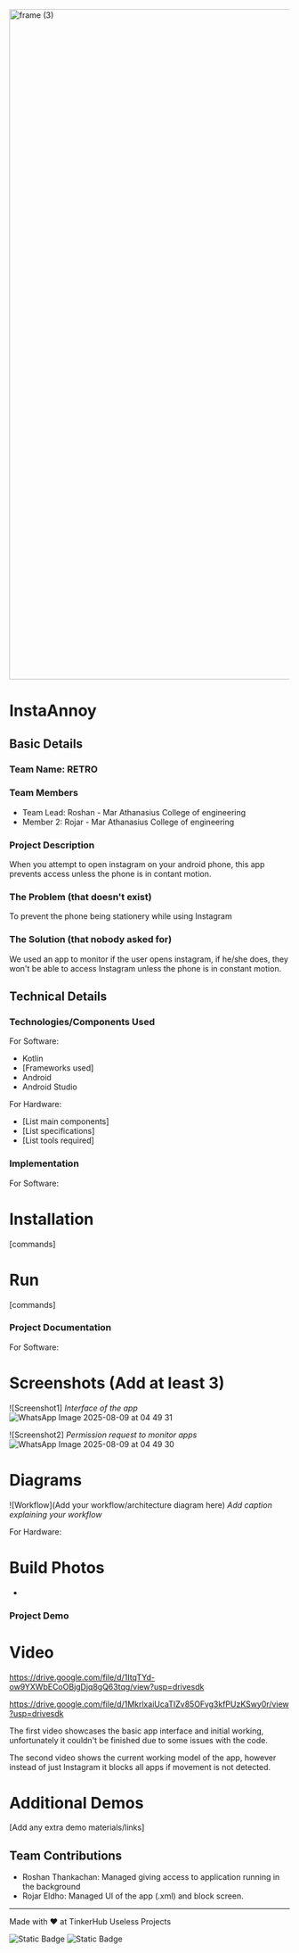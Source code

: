 <img width="3188" height="1202" alt="frame (3)" src="https://github.com/user-attachments/assets/517ad8e9-ad22-457d-9538-a9e62d137cd7" />


# InstaAnnoy


## Basic Details
### Team Name: RETRO


### Team Members
- Team Lead: Roshan - Mar Athanasius College of engineering
- Member 2: Rojar - Mar Athanasius College of engineering

### Project Description
When you attempt to open instagram on your android phone, this app prevents access unless the phone is in contant motion.


### The Problem (that doesn't exist)
To prevent the phone being stationery while using Instagram

### The Solution (that nobody asked for)
We used an app to monitor if the user opens instagram, if he/she does, they won't be able to access Instagram unless the phone is in constant motion.

## Technical Details
### Technologies/Components Used
For Software:
- Kotlin
- [Frameworks used]
- Android 
- Android Studio

For Hardware:
- [List main components]
- [List specifications]
- [List tools required]

### Implementation
For Software:
# Installation
[commands]

# Run
[commands]

### Project Documentation
For Software:

# Screenshots (Add at least 3)
![Screenshot1]
*Interface of the app* ![WhatsApp Image 2025-08-09 at 04 49 31](https://github.com/user-attachments/assets/8fe8a903-7b31-4f05-a78b-e12e5c17564d)

![Screenshot2]
*Permission request to monitor apps* ![WhatsApp Image 2025-08-09 at 04 49 30](https://github.com/user-attachments/assets/a106b4dc-316d-4b67-ac94-cb974e12873f)




# Diagrams
![Workflow](Add your workflow/architecture diagram here)
*Add caption explaining your workflow*

For Hardware:


# Build Photos
*

### Project Demo
# Video
https://drive.google.com/file/d/1ItqTYd-ow9YXWbECoOBjgDjq8gQ63tqg/view?usp=drivesdk

https://drive.google.com/file/d/1MkrlxaiUcaTIZv85OFvg3kfPUzKSwy0r/view?usp=drivesdk

The first video showcases the basic app interface and initial working, unfortunately it couldn't be finished due to some issues with the code.

The second video shows the current working model of the app, however instead of just Instagram it blocks all apps if movement is not detected.

# Additional Demos
[Add any extra demo materials/links]

## Team Contributions
- Roshan Thankachan: Managed giving access to application running in the background
- Rojar Eldho: Managed UI of the app (.xml) and block screen.

---
Made with ❤️ at TinkerHub Useless Projects 

![Static Badge](https://img.shields.io/badge/TinkerHub-24?color=%23000000&link=https%3A%2F%2Fwww.tinkerhub.org%2F)
![Static Badge](https://img.shields.io/badge/UselessProjects--25-25?link=https%3A%2F%2Fwww.tinkerhub.org%2Fevents%2FQ2Q1TQKX6Q%2FUseless%2520Projects)
